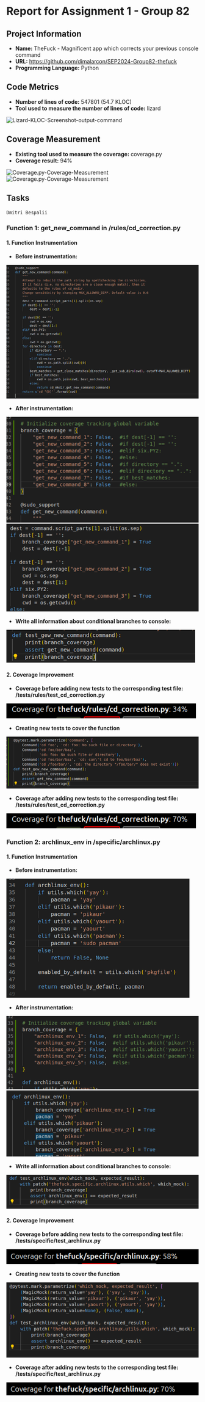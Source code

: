 # Report for Assignment 1 - Group 82

## Project Information

- **Name:** TheFuck - Magnificent app which corrects your previous console command
- **URL:** https://github.com/dimalarcon/SEP2024-Group82-thefuck
- **Programming Language:** Python

## Code Metrics

- **Number of lines of code:** 547801 (54.7 KLOC)
- **Tool used to measure the number of lines of code:** lizard

![Lizard-KLOC-Screenshot-output-command](/screenshots/lizard-kloc(21-06-2024_16-39-00).png)

## Coverage Measurement

- **Existing tool used to measure the coverage:** coverage.py
- **Coverage result:** 94%

![Coverage.py-Coverage-Measurement](/screenshots/coverage-py-2(2024-06-21_17-09-11).png)
![Coverage.py-Coverage-Measurement](/screenshots/coverage-py-1(21-06-2024_17-06-39).png)

## Tasks

    Dmitri Bespalii
### Function 1: get_new_command in /rules/cd_correction.py
#### 1. Function Instrumentation

- **Before instrumentation:**

![Function1-BeforeInstrumentation](/screenshots/dima-function1-before_instrumentation(2024-06-21_17-35-56).png)
    
- **After instrumentation:**

![Function1-AfterInstrumentation-1](/screenshots/dima-function1-after_instrumentation_1(2024-06-21_17-48-32).png)
![Function1-AfterInstrumentation-2](/screenshots/dima-function1-after_instrumentation_2(2024-06-21_17-53-14).png)

- **Write all information about conditional branches to console:**

![Function1-WriteInformation](/screenshots/dima-function1-write_info_branch_coverage(2024-06-21_18-14-39).png)

#### 2. Coverage Improvement

- **Coverage before adding new tests to the corresponding test file: /tests/rules/test_cd_correction.py**

![Function1-CoverageBeforeImprov](/screenshots/dima-function1-coverage_before_improvement(2024-06-21_19-07-47).png)

- **Creating new tests to cover the function**

![Function1-NewTestsAdded](/screenshots/dima-function1-newtestadded(2024-06-21_18-43-27).png)

- **Coverage after adding new tests to the corresponding test file: /tests/rules/test_cd_correction.py**

![Function-CoverageAfterImprov](/screenshots/dima-function1-coverage_after_improv(2024-06-21_19-11-59).png)


### Function 2: archlinux_env in /specific/archlinux.py
#### 1. Function Instrumentation

- **Before instrumentation:**

![Function2-BeforeInstrumentation](/screenshots/dima-function2-before_instrumentation(2024-06-23_20-43-17).png)

- **After instrumentation:**

![Function2-AfterInstrumentation-1](/screenshots/dima-function2-after_instrumentation_1(2024-06-23_20-58-53).png)
![Function2-AfterInstrumentation-2](/screenshots/dima-function2-after_instrumentation_2(2024-06-23_21-03-15).png)

- **Write all information about conditional branches to console:**

![Function2-WriteInformation](/screenshots/dima-function2-write_info_branch_coverage(2024-06-23_21-07-55).png)

#### 2. Coverage Improvement

- **Coverage before adding new tests to the corresponding test file: /tests/specific/test_archlinux.py**

![Function2-CoverageBeforeImprov](/screenshots/dima-function2-coverage_before_improvement(2024-06-23_21-12-26).png)

- **Creating new tests to cover the function**

![Function2-NewTestsAdded](/screenshots/dima-function2-newtestadded(2024-06-23_21-14-31).png)

- **Coverage after adding new tests to the corresponding test file: /tests/specific/test_archlinux.py**

![Function2-CoverageAfterImprov](/screenshots/dima-function2-coverage_after_improv(2024-06-23_21-17-22).png)

